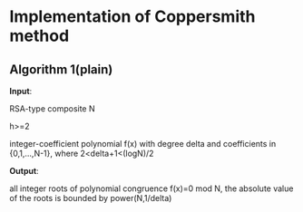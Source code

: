 # Implementation of Coppersmith method

## Algorithm 1(plain)
**Input**:

RSA-type composite N 

h>=2

integer-coefficient polynomial f(x) with degree delta and coefficients in {0,1,...,N-1}, where 2<delta+1<(logN)/2

**Output**: 

all integer roots of polynomial congruence f(x)=0 mod N, the absolute value of the roots is bounded by power(N,1/delta)
